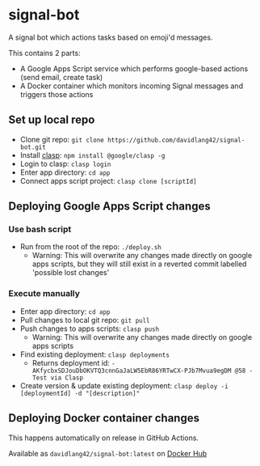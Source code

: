 # signal-bot
A signal bot which actions tasks based on emoji'd messages.

This contains 2 parts:
- A Google Apps Script service which performs google-based actions (send email, create task)
- A Docker container which monitors incoming Signal messages and triggers those actions

## Set up local repo
* Clone git repo: `git clone https://github.com/davidlang42/signal-bot.git`
* Install [clasp](https://developers.google.com/apps-script/guides/clasp): `npm install @google/clasp -g`
* Login to clasp: `clasp login`
* Enter app directory: `cd app`
* Connect apps script project: `clasp clone [scriptId]`

## Deploying Google Apps Script changes
### Use bash script
* Run from the root of the repo: `./deploy.sh`
  * Warning: This will overwrite any changes made directly on google apps scripts, but they will still exist in a reverted commit labelled 'possible lost changes'
### Execute manually
* Enter app directory: `cd app`
* Pull changes to local git repo: `git pull`
* Push changes to apps scripts: `clasp push`
  * Warning: This will overwrite any changes made directly on google apps scripts
* Find existing deployment: `clasp deployments`
  * Returns deployment id: `- AKfycbxSDJouDbOKVTQ3cnnGaJaLW5EbR86YRTwCX-PJb7Mvua9egDM @58 - Test via Clasp`
* Create version & update existing deployment: `clasp deploy -i [deploymentId] -d "[description]"`

## Deploying Docker container changes
This happens automatically on release in GitHub Actions.

Available as `davidlang42/signal-bot:latest` on [Docker Hub](https://hub.docker.com/r/davidlang42/signal-bot)